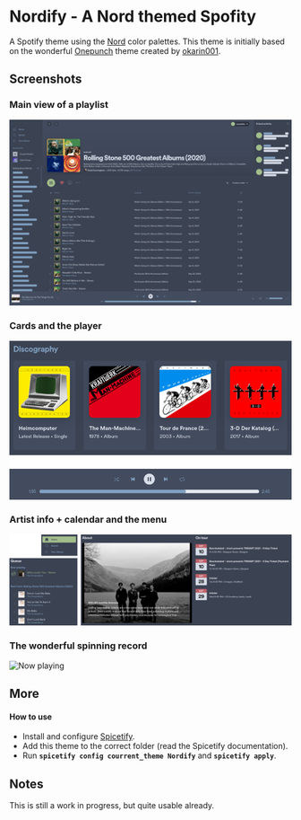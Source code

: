 # Nordify - A Nord themed Spofity

A Spotify theme using the [Nord](https://github.com/arcticicestudio/nord) color palettes. This theme is initially based on the wonderful [Onepunch](https://github.com/morpheusthewhite/spicetify-themes/tree/v2/Onepunch) theme created by [okarin001](https://github.com/morpheusthewhite/spicetify-themes/commits?author=okarin001).

## Screenshots
### Main view of a playlist
![Main view](./screenshot-main.png)

### Cards and the player
![Elements](./screenshot-elements1.png)

### Artist info + calendar and the menu
![More elements](./screenshot-elements2.png)

### The wonderful spinning record
![Now playing](https://media.giphy.com/media/6MRPhPYdurSSqzCHUT/giphy.gif)

## More

#### How to use

- Install and configure [Spicetify](https://github.com/khanhas/spicetify-cli).
- Add this theme to the correct folder (read the Spicetify documentation).
- Run **`spicetify config courrent_theme Nordify`** and **`spicetify apply`**.

## Notes

This is still a work in progress, but quite usable already.

